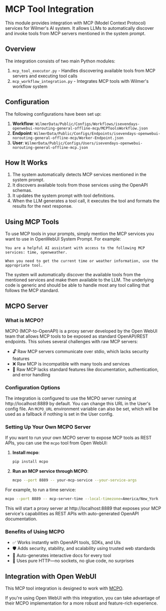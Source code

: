 # MCP Tool Integration

This module provides integration with MCP (Model Context Protocol) services for Wilmer's AI system. It allows LLMs to automatically discover and invoke tools from MCP servers mentioned in the system prompt.

## Overview

The integration consists of two main Python modules:

1. `mcp_tool_executor.py` - Handles discovering available tools from MCP servers and executing tool calls
2. `mcp_workflow_integration.py` - Integrates MCP tools with Wilmer's workflow system

## Configuration

The following configurations have been set up:

1. **Workflow**: `WilmerData/Public/Configs/Workflows/isevendays-openwebui-norouting-general-offline-mcp/MCPToolsWorkflow.json`
2. **Endpoint**: `WilmerData/Public/Configs/Endpoints/isevendays-openwebui-norouting-general-offline-mcp/Worker-Endpoint.json`
3. **User**: `WilmerData/Public/Configs/Users/isevendays-openwebui-norouting-general-offline-mcp.json`

## How It Works

1. The system automatically detects MCP services mentioned in the system prompt.
2. It discovers available tools from those services using the OpenAPI schemas.
3. It updates the system prompt with tool definitions.
4. When the LLM generates a tool call, it executes the tool and formats the results for the next response.

## Using MCP Tools

To use MCP tools in your prompts, simply mention the MCP services you want to use in OpenWebUI System Prompt. For example:

```
You are a helpful AI assistant with access to the following MCP services: time, openweather.

When you need to get the current time or weather information, use the appropriate tool.
```

The system will automatically discover the available tools from the mentioned services and make them available to the LLM. The underlying code is generic and should be able to handle most any tool calling that follows the MCP standard.

## MCPO Server

### What is MCPO?

MCPO (MCP-to-OpenAPI) is a proxy server developed by the Open WebUI team that allows MCP tools to be exposed as standard OpenAPI/REST endpoints. This solves several challenges with raw MCP servers:

- 🔓 Raw MCP servers communicate over stdio, which lacks security features
- ❌ Raw MCP is incompatible with many tools and services
- 🧩 Raw MCP lacks standard features like documentation, authentication, and error handling

### Configuration Options

The integration is configured to use the MCPO server running at http://localhost:8889 by default. You can change this URL in the User's config file. An `MCPO_URL` environment variable can also be set, which will be used as a fallback if nothing is set in the User config.

### Setting Up Your Own MCPO Server

If you want to run your own MCPO server to expose MCP tools as REST APIs, you can use the `mcpo` tool from Open WebUI:

1. **Install mcpo**:
   ```bash
   pip install mcpo
   ```

2. **Run an MCP service through MCPO**:
   ```bash
   mcpo --port 8889 -- your-mcp-service --your-service-args
   ```

For example, to run a time service:
```bash
mcpo --port 8889 -- mcp-server-time --local-timezone=America/New_York
```

This will start a proxy server at http://localhost:8889 that exposes your MCP service's capabilities as REST APIs with auto-generated OpenAPI documentation.

### Benefits of Using MCPO

- ✅ Works instantly with OpenAPI tools, SDKs, and UIs
- 🛡 Adds security, stability, and scalability using trusted web standards
- 🧠 Auto-generates interactive docs for every tool
- 🔌 Uses pure HTTP—no sockets, no glue code, no surprises

## Integration with Open WebUI

This MCP tool integration is designed to work with [MCPO](https://github.com/open-webui/mcpo).

If you're using Open WebUI with this integration, you can take advantage of their MCPO implementation for a more robust and feature-rich experience. 